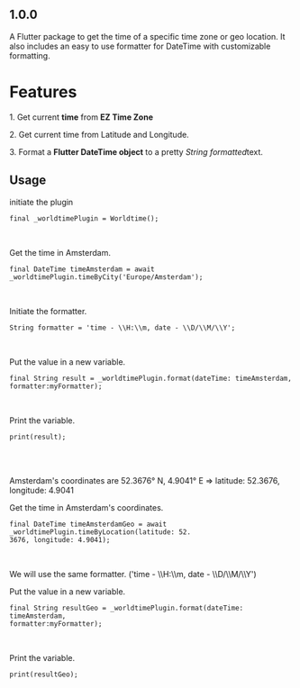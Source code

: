 ## 1.0.0

A Flutter package to get the time of a specific time zone or geo location.
It also includes an easy to use formatter for DateTime with customizable formatting.

<h1>Features</h1>
<p>1. Get current <strong>time</strong> from <strong>EZ Time Zone</strong></p>
<p>2. Get current time from Latitude and Longitude.</p>
<p>3. Format a <strong>Flutter DateTime object</strong> to a pretty <em>String formatted</em>text.</p>
<h2>Usage</h2>
<p>initiate the plugin</p>
<p><code>final _worldtimePlugin = Worldtime();</code></p><br>
<p>Get the time in Amsterdam.</p>
<p><code>final DateTime timeAmsterdam = await _worldtimePlugin.timeByCity('Europe/Amsterdam');
</code></p><br>
<p>Initiate the formatter.</p>
<p><code>String formatter = 'time - \\H:\\m, date - \\D/\\M/\\Y';</code></p><br>
<p>Put the value in a new variable.</p>
<p><code>final String result = _worldtimePlugin.format(dateTime: timeAmsterdam, 
formatter:myFormatter);</code></p><br>
<p>Print the variable.</p>
<p><code>print(result);</code></p><br><br>
<p>Amsterdam's coordinates are 52.3676° N, 4.9041° E => latitude: 52.3676, longitude: 4.9041</p>
<p>Get the time in Amsterdam's coordinates.</p>
<p><code>final DateTime timeAmsterdamGeo = await _worldtimePlugin.timeByLocation(latitude: 52.
3676, longitude: 4.9041);</code></p><br>
<p>We will use the same formatter. ('time - \\H:\\m, date - \\D/\\M/\\Y')</p>
<p>Put the value in a new variable.</p>
<p><code>final String resultGeo = _worldtimePlugin.format(dateTime: timeAmsterdam, 
formatter:myFormatter);</code></p><br>
<p>Print the variable.</p>
<p><code>print(resultGeo);</code></p><br><br>